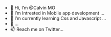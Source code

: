 - 👋 Hi, I’m @Calvin MO
- 👀 I’m Intrested in Mobile app development ...
- 🌱 I’m currently learning Css and Javascript ...
- 💞️ ...
- 📫 Reach me on Twitter...

<!---
CalvinCodez/CalvinCodez is a ✨ special ✨ repository because its `README.md` (this file) appears on your GitHub profile.
You can click the Preview link to take a look at your changes.
--->
